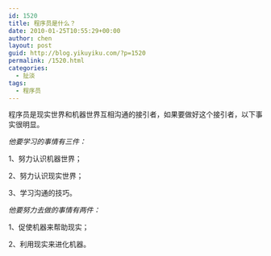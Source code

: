 ```yaml
---
id: 1520
title: 程序员是什么？
date: 2010-01-25T10:55:29+00:00
author: chen
layout: post
guid: http://blog.yikuyiku.com/?p=1520
permalink: /1520.html
categories:
  - 扯淡
tags:
  - 程序员
---
```

程序员是现实世界和机器世界互相沟通的接引者，如果要做好这个接引者，以下事实很明显。

_他要学习的事情有三件：_

1、努力认识机器世界；

2、努力认识现实世界；

3、学习沟通的技巧。

_他要努力去做的事情有两件：_

1、促使机器来帮助现实；

2、利用现实来进化机器。